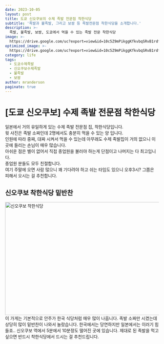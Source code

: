 ```yaml
---
date: 2023-10-05
layout: post
title: 도쿄 신오쿠보의 수제 족발 전문점 착한식당
subtitle: '족발과 불족발, 그리고 보쌈 등 족발전문점 착한식당을 소개합니다.'
description: >-
  족발, 불족발, 보쌈, 도쿄에서 먹을 수 있는 족발 전문 착한식당
image: >-
  https://drive.google.com/uc?export=view&id=10c5Z9mPikggKfkvbqSRvB1rdfYHdwEA8
optimized_image: >-
  https://drive.google.com/uc?export=view&id=10c5Z9mPikggKfkvbqSRvB1rdfYHdwEA8
category: life
tags:
  - 도쿄수제족발
  - 신오쿠보수제족발
  - 불족발
  - 보쌈
author: mranderson
paginate: true
---
```

# [도쿄 신오쿠보] 수제 족발 전문점 착한식당
일본에서 거의 유일하게 있는 수제 족발 전문점 집, 착한식당입니다.  
윗 사진은 족발 소짜인데 2명에서도 충분히 먹을 수 있는 양 입니다.  
인원에 따라 중짜, 대짜 시켜서 먹을 수 있는데 아무래도 수제 족발집이 거의 없으니 이 곳에 들리는 손님이 매우 많습니다.  
아쉬운 점은 벨이 없어서 직접 종업원을 불러야 하는게 단점이고 나머지는 다 최고입니다.  
종업원 분들도 모두 친절합니다.  
여기 주말에 오면 사람 많으니 꽤 기다려야 하고 쉬는 타임도 있으니 오후3시? 그쯤은 피해서 오시는 걸 추천합니다.  

## 신오쿠보 착한식당 밑반찬
<img src="https://drive.google.com/uc?export=view&id=1EuPCNHo7BxsYLdmQuVSCmsKO4H8xfPjP"  width="700" height="370" alt="신오쿠보 착한식당">
이 가게는 기본적으로 안주가 한국 식당처럼 매우 많이 나옵니다.  
족발 소짜만 시켰는데 상당히 많이 밑반찬이 나와서 놀랐습니다.  
한국에서는 당연하지만 일본에서는 이러기 힘들죠..  
신오쿠보 역에서 5분에서 10분정도 떨어진 곳에 있습니다.  
제대로 된 족발을 먹고 싶으면 반드시 착한식당에서 드시는 걸 추천드립니다.  